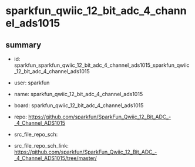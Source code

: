 # sparkfun_qwiic_12_bit_adc_4_channel_ads1015
 
## summary 
* id: sparkfun_sparkfun_qwiic_12_bit_adc_4_channel_ads1015_sparkfun_qwiic_12_bit_adc_4_channel_ads1015
* user: sparkfun
* name: sparkfun_qwiic_12_bit_adc_4_channel_ads1015
* board: sparkfun_qwiic_12_bit_adc_4_channel_ads1015
* repo: https://github.com/sparkfun/SparkFun_Qwiic_12_Bit_ADC_-_4_Channel_ADS1015



* src_file_repo_sch: 
* src_file_repo_sch_link: https://github.com/sparkfun/SparkFun_Qwiic_12_Bit_ADC_-_4_Channel_ADS1015/tree/master/






